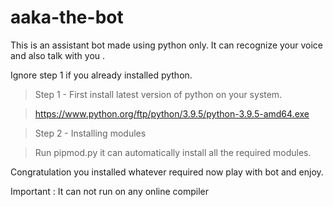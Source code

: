# aaka-the-bot
This is an assistant bot made using python only. It can recognize your voice and also talk with you .

Ignore step 1  if you already installed python.

>Step 1 - First install latest version of python on your system.

>https://www.python.org/ftp/python/3.9.5/python-3.9.5-amd64.exe

>Step 2 - Installing modules

>Run pipmod.py it can automatically install all the required modules.

Congratulation you installed whatever required now play with bot and enjoy.

Important : It can not run on any online compiler
